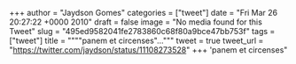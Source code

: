 
+++
author = "Jaydson Gomes"
categories = ["tweet"]
date = "Fri Mar 26 20:27:22 +0000 2010"
draft = false
image = "No media found for this Tweet"
slug = "495ed9582041fe2783860c68f80a9bce47bb753f"
tags = ["tweet"]
title = """"panem et circenses"..."""
tweet = true
tweet_url = "https://twitter.com/jaydson/status/11108273528"
+++
'panem et circenses"
